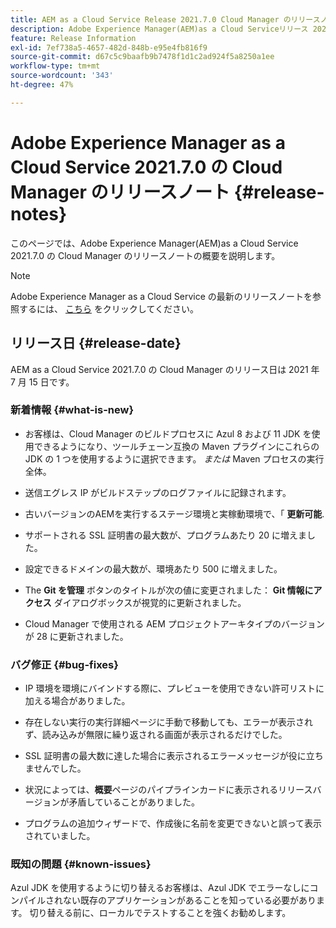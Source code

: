```yaml
---
title: AEM as a Cloud Service Release 2021.7.0 Cloud Manager のリリースノート
description: Adobe Experience Manager(AEM)as a Cloud Serviceリリース 2021.7.0 の Cloud Manager のリリースノート
feature: Release Information
exl-id: 7ef738a5-4657-482d-848b-e95e4fb816f9
source-git-commit: d67c5c9baafb9b7478f1d1c2ad924f5a8250a1ee
workflow-type: tm+mt
source-wordcount: '343'
ht-degree: 47%

---
```


# Adobe Experience Manager as a Cloud Service 2021.7.0 の Cloud Manager のリリースノート {#release-notes}

このページでは、Adobe Experience Manager(AEM)as a Cloud Service 2021.7.0 の Cloud Manager のリリースノートの概要を説明します。

>[!NOTE]
>Adobe Experience Manager as a Cloud Service の最新のリリースノートを参照するには、 [こちら](https://experienceleague.adobe.com/docs/experience-manager-cloud-service/content/release-notes/release-notes/release-notes-current.html?lang=ja) をクリックしてください。

## リリース日 {#release-date}

AEM as a Cloud Service 2021.7.0 の Cloud Manager のリリース日は 2021 年 7 月 15 日です。


### 新着情報 {#what-is-new}

* お客様は、Cloud Manager のビルドプロセスに Azul 8 および 11 JDK を使用できるようになり、ツールチェーン互換の Maven プラグインにこれらの JDK の 1 つを使用するように選択できます。 *または* Maven プロセスの実行全体。

* 送信エグレス IP がビルドステップのログファイルに記録されます。

* 古いバージョンのAEMを実行するステージ環境と実稼動環境で、「 **更新可能**.

* サポートされる SSL 証明書の最大数が、プログラムあたり 20 に増えました。

* 設定できるドメインの最大数が、環境あたり 500 に増えました。

* The **Git を管理** ボタンのタイトルが次の値に変更されました： **Git 情報にアクセス** ダイアログボックスが視覚的に更新されました。

* Cloud Manager で使用される AEM プロジェクトアーキタイプのバージョンが 28 に更新されました。

### バグ修正 {#bug-fixes}

* IP 環境を環境にバインドする際に、プレビューを使用できない許可リストに加える場合がありました。

* 存在しない実行の実行詳細ページに手動で移動しても、エラーが表示されず、読み込みが無限に繰り返される画面が表示されるだけでした。

* SSL 証明書の最大数に達した場合に表示されるエラーメッセージが役に立ちませんでした。

* 状況によっては、**概要**&#x200B;ページのパイプラインカードに表示されるリリースバージョンが矛盾していることがありました。

* プログラムの追加ウィザードで、作成後に名前を変更できないと誤って表示されていました。

### 既知の問題 {#known-issues}

Azul JDK を使用するように切り替えるお客様は、Azul JDK でエラーなしにコンパイルされない既存のアプリケーションがあることを知っている必要があります。 切り替える前に、ローカルでテストすることを強くお勧めします。
